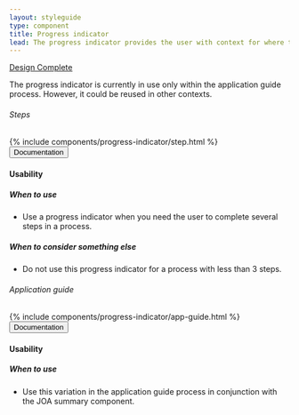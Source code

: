 ```yaml
---
layout: styleguide
type: component
title: Progress indicator
lead: The progress indicator provides the user with context for where they are within a process.
---
```


<a href="{{ site.baseurl }}/getting-started/#maturity" class="usa-label maturity design_complete">
  Design Complete
</a>

<p>
  The progress indicator is currently in use only within the application guide process. However, it could be reused in other contexts.
</p>

<div class="preview" id="code-1">
  <h6 class="usa-heading-alt">Steps</h6>
  {% include components/progress-indicator/step.html %}
</div>

<div class="usa-accordion-bordered usa-accordion-docs">
  <button class="usa-button-unstyled usa-accordion-button"
      aria-expanded="true" aria-controls="doc-0">
    Documentation
  </button>
  <div id="doc-0" aria-hidden="false" class="usa-accordion-content">
    <h4 class="usa-heading">Usability</h4>
    <h5>When to use</h5>
    <ul class="usa-content-list">
      <li>Use a progress indicator when you need the user to complete several steps in a process.</li>
    </ul>
    <h5>When to consider something else</h5>
    <ul class="usa-content-list">
      <li>Do not use this progress indicator for a process with less than 3 steps.</li>
    </ul>
  </div>
</div>

<div class="preview" id="code-2">
  <h6 class="usa-heading-alt">Application guide</h6>
  {% include components/progress-indicator/app-guide.html %}
</div>

<div class="usa-accordion-bordered usa-accordion-docs">
  <button class="usa-button-unstyled usa-accordion-button"
      aria-expanded="true" aria-controls="doc-1">
    Documentation
  </button>
  <div id="doc-1" aria-hidden="false" class="usa-accordion-content">
    <h4 class="usa-heading">Usability</h4>
    <h5>When to use</h5>
    <ul class="usa-content-list">
      <li>Use this variation in the application guide process in conjunction with the JOA summary component.</li>
    </ul>
  </div>
</div>
